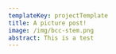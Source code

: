 ```yaml
---
templateKey: projectTemplate
title: A picture post!
image: /img/bcc-stem.png
abstract: This is a test
---
```


